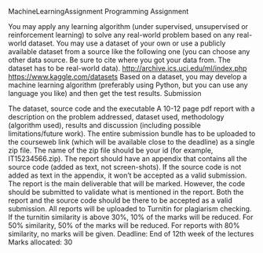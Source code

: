 MachineLearningAssignment
Programming Assignment

You may apply any learning algorithm (under supervised, unsupervised or reinforcement learning) to solve any real-world problem based on any real-world dataset. You may use a dataset of your own or use a publicly available dataset from a source like the following one (you can choose any other data source. Be sure to cite where you got your data from. The dataset has to be real-world data). http://archive.ics.uci.edu/ml/index.php https://www.kaggle.com/datasets Based on a dataset, you may develop a machine learning algorithm (preferably using Python, but you can use any language you like) and then get the test results. Submission

The dataset, source code and the executable
A 10-12 page pdf report with a description on the problem addressed, dataset used, methodology (algorithm used), results and discussion (including possible limitations/future work).
The entire submission bundle has to be uploaded to the courseweb link (which will be available close to the deadline) as a single zip file. The name of the zip file should be your id (for example, IT15234566.zip). The report should have an appendix that contains all the source code (added as text, not screen-shots). If the source code is not added as text in the appendix, it won’t be accepted as a valid submission. The report is the main deliverable that will be marked. However, the code should be submitted to validate what is mentioned in the report. Both the report and the source code should be there to be accepted as a valid submission. All reports will be uploaded to Turnitin for plagiarism checking. If the turnitin similarity is above 30%, 10% of the marks will be reduced. For 50% similarity, 50% of the marks will be reduced. For reports with 80% similarity, no marks will be given. Deadline: End of 12th week of the lectures Marks allocated: 30
